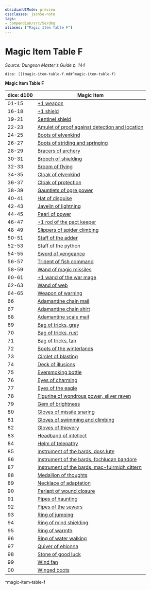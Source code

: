 ```yaml
---
obsidianUIMode: preview
cssclasses: json5e-note
tags:
- compendium/src/5e/dmg
aliases: ["Magic Item Table F"]
---
```

# Magic Item Table F
*Source: Dungeon Master's Guide p. 144* 

`dice: [](magic-item-table-f.md#^magic-item-table-f)`

**Magic Item Table F**

| dice: d100 | Magic Item |
|------------|------------|
| 01-15 | [+1 weapon](/2-Mechanics/CLI/items/1-weapon.md) |
| 16-18 | [+1 shield](/2-Mechanics/CLI/items/1-shield.md) |
| 19-21 | [Sentinel shield](/2-Mechanics/CLI/items/sentinel-shield.md) |
| 22-23 | [Amulet of proof against detection and location](/2-Mechanics/CLI/items/amulet-of-proof-against-detection-and-location.md) |
| 24-25 | [Boots of elvenkind](/2-Mechanics/CLI/items/boots-of-elvenkind.md) |
| 26-27 | [Boots of striding and springing](/2-Mechanics/CLI/items/boots-of-striding-and-springing.md) |
| 28-29 | [Bracers of archery](/2-Mechanics/CLI/items/bracers-of-archery.md) |
| 30-31 | [Brooch of shielding](/2-Mechanics/CLI/items/brooch-of-shielding.md) |
| 32-33 | [Broom of flying](/2-Mechanics/CLI/items/broom-of-flying.md) |
| 34-35 | [Cloak of elvenkind](/2-Mechanics/CLI/items/cloak-of-elvenkind.md) |
| 36-37 | [Cloak of protection](/2-Mechanics/CLI/items/cloak-of-protection.md) |
| 38-39 | [Gauntlets of ogre power](/2-Mechanics/CLI/items/gauntlets-of-ogre-power.md) |
| 40-41 | [Hat of disguise](/2-Mechanics/CLI/items/hat-of-disguise.md) |
| 42-43 | [Javelin of lightning](/2-Mechanics/CLI/items/javelin-of-lightning.md) |
| 44-45 | [Pearl of power](/2-Mechanics/CLI/items/pearl-of-power.md) |
| 46-47 | [+1 rod of the pact keeper](/2-Mechanics/CLI/items/1-rod-of-the-pact-keeper.md) |
| 48-49 | [Slippers of spider climbing](/2-Mechanics/CLI/items/slippers-of-spider-climbing.md) |
| 50-51 | [Staff of the adder](/2-Mechanics/CLI/items/staff-of-the-adder.md) |
| 52-53 | [Staff of the python](/2-Mechanics/CLI/items/staff-of-the-python.md) |
| 54-55 | [Sword of vengeance](/2-Mechanics/CLI/items/sword-of-vengeance.md) |
| 56-57 | [Trident of fish command](/2-Mechanics/CLI/items/trident-of-fish-command.md) |
| 58-59 | [Wand of magic missiles](/2-Mechanics/CLI/items/wand-of-magic-missiles.md) |
| 60-61 | [+1 wand of the war mage](/2-Mechanics/CLI/items/1-wand-of-the-war-mage.md) |
| 62-63 | [Wand of web](/2-Mechanics/CLI/items/wand-of-web.md) |
| 64-65 | [Weapon of warning](/2-Mechanics/CLI/items/weapon-of-warning.md) |
| 66 | [Adamantine chain mail](/2-Mechanics/CLI/items/adamantine-armor.md) |
| 67 | [Adamantine chain shirt](/2-Mechanics/CLI/items/adamantine-armor.md) |
| 68 | [Adamantine scale mail](/2-Mechanics/CLI/items/adamantine-armor.md) |
| 69 | [Bag of tricks, gray](/2-Mechanics/CLI/items/bag-of-tricks-gray.md) |
| 70 | [Bag of tricks, rust](/2-Mechanics/CLI/items/bag-of-tricks-rust.md) |
| 71 | [Bag of tricks, tan](/2-Mechanics/CLI/items/bag-of-tricks-tan.md) |
| 72 | [Boots of the winterlands](/2-Mechanics/CLI/items/boots-of-the-winterlands.md) |
| 73 | [Circlet of blasting](/2-Mechanics/CLI/items/circlet-of-blasting.md) |
| 74 | [Deck of illusions](/2-Mechanics/CLI/items/deck-of-illusions.md) |
| 75 | [Eversmoking bottle](/2-Mechanics/CLI/items/eversmoking-bottle.md) |
| 76 | [Eyes of charming](/2-Mechanics/CLI/items/eyes-of-charming.md) |
| 77 | [Eyes of the eagle](/2-Mechanics/CLI/items/eyes-of-the-eagle.md) |
| 78 | [Figurine of wondrous power, silver raven](/2-Mechanics/CLI/items/figurine-of-wondrous-power-silver-raven.md) |
| 79 | [Gem of brightness](/2-Mechanics/CLI/items/gem-of-brightness.md) |
| 80 | [Gloves of missile snaring](/2-Mechanics/CLI/items/gloves-of-missile-snaring.md) |
| 81 | [Gloves of swimming and climbing](/2-Mechanics/CLI/items/gloves-of-swimming-and-climbing.md) |
| 82 | [Gloves of thievery](/2-Mechanics/CLI/items/gloves-of-thievery.md) |
| 83 | [Headband of intellect](/2-Mechanics/CLI/items/headband-of-intellect.md) |
| 84 | [Helm of telepathy](/2-Mechanics/CLI/items/helm-of-telepathy.md) |
| 85 | [Instrument of the bards, doss lute](/2-Mechanics/CLI/items/instrument-of-the-bards-doss-lute.md) |
| 86 | [Instrument of the bards, fochlucan bandore](/2-Mechanics/CLI/items/instrument-of-the-bards-fochlucan-bandore.md) |
| 87 | [Instrument of the bards, mac-fuirmidh cittern](/2-Mechanics/CLI/items/instrument-of-the-bards-mac-fuirmidh-cittern.md) |
| 88 | [Medallion of thoughts](/2-Mechanics/CLI/items/medallion-of-thoughts.md) |
| 89 | [Necklace of adaptation](/2-Mechanics/CLI/items/necklace-of-adaptation.md) |
| 90 | [Periapt of wound closure](/2-Mechanics/CLI/items/periapt-of-wound-closure.md) |
| 91 | [Pipes of haunting](/2-Mechanics/CLI/items/pipes-of-haunting.md) |
| 92 | [Pipes of the sewers](/2-Mechanics/CLI/items/pipes-of-the-sewers.md) |
| 93 | [Ring of jumping](/2-Mechanics/CLI/items/ring-of-jumping.md) |
| 94 | [Ring of mind shielding](/2-Mechanics/CLI/items/ring-of-mind-shielding.md) |
| 95 | [Ring of warmth](/2-Mechanics/CLI/items/ring-of-warmth.md) |
| 96 | [Ring of water walking](/2-Mechanics/CLI/items/ring-of-water-walking.md) |
| 97 | [Quiver of ehlonna](/2-Mechanics/CLI/items/quiver-of-ehlonna.md) |
| 98 | [Stone of good luck](/2-Mechanics/CLI/items/stone-of-good-luck.md) |
| 99 | [Wind fan](/2-Mechanics/CLI/items/wind-fan.md) |
| 00 | [Winged boots](/2-Mechanics/CLI/items/winged-boots.md) |
^magic-item-table-f